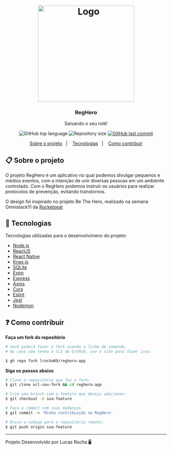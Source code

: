 <h1 align="center">
  <img alt="Logo" src="https://user-images.githubusercontent.com/30050909/125529239-a85dd321-f164-43cf-b3d6-cba1c3ad73eb.png" width="300px">
</h1>

<h3 align="center">
   RegHero 
</h3>

<p align="center">Salvando o seu rolê!</p>

<p align="center">
  <img alt="GitHub top language" src="https://img.shields.io/github/languages/top/lrocha09/e-dict-api?color=E02041">

  <img alt="Repository size" src="https://img.shields.io/github/repo-size/lrocha09/e-dict-api?color=E02041">

  <a href="https://github.com/lrocha09/e-dict-api/commits/main">
    <img alt="GitHub last commit" src="https://img.shields.io/github/last-commit/lrocha09/e-dict-api?color=E02041">
  </a>
</p>

<p align="center">
  <a href="#-sobre-o-projeto">Sobre o projeto</a>&nbsp;&nbsp;&nbsp;|&nbsp;&nbsp;&nbsp;
  <a href="#-tecnologias">Tecnologias</a>&nbsp;&nbsp;&nbsp;|&nbsp;&nbsp;&nbsp;
  <a href="#-como-contribuir">Como contribuir</a>
</p>

## 📋 Sobre o projeto

O projeto RegHero é um aplicativo no qual podemos divulgar pequenos e médios eventos, com a intenção de unir
diversas pessoas em um ambiente controlado. Com o RegHero podemos instruir os usuários para realizar protocolos
de prevenção, evitando transtornos.

O design foi inspirado no projeto Be The Hero, realizado na semana Omnistack11 da [Rocketseat](https://github.com/Rocketseat)

## 🚀 Tecnologias

Tecnologias utilizadas para o desenvolvimeno do projeto:

- [Node.js](https://nodejs.org/en/)
- [ReactJS](https://pt-br.reactjs.org/)
- [React Native](https://reactnative.dev/docs/getting-started)
- [Knex.js](https://knexjs.org/)
- [SQLite](https://www.sqlite.org/index.html)
- [Expo](https://expo.io/)
- [Express](https://expressjs.com/pt-br/)
- [Axios](https://www.npmjs.com/package/axios)
- [Cors](https://www.npmjs.com/package/cors)
- [Eslint](https://www.npmjs.com/package/eslint)
- [Jest](https://www.npmjs.com/package/jest)
- [Nodemon](https://www.npmjs.com/package/nodemon)

## ❓ Como contribuir

**Faça um fork do repositório**

```bash
# Você poderá fazer o fork usando a linha de comando,
# Ou caso não tenha a CLI do GitHub, use o site para fazer isso.

$ gh repo fork lrocha09/reghero-app
```

**Siga os passos abaixo**

```bash
# Clone o repositório que fez o fork:
$ git clone url-seu-fork && cd reghero-app

# Crie uma branch com a feature que deseja adicionar:
$ git checkout -b sua-feature

# Faça o commit com suas mudanças
$ git commit -m 'Minha contribuição no RegHero'

# Envie o código para o repositório remoto:
$ git push origin sua-feature
```
---

Projeto Desenvolvido por Lucas Rocha 🖥

